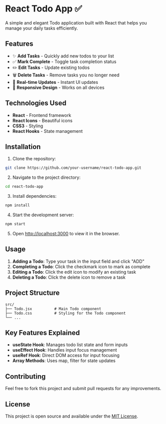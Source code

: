 # React Todo App ✅

A simple and elegant Todo application built with React that helps you manage your daily tasks efficiently.

## Features

- ✨ **Add Tasks** - Quickly add new todos to your list
- ✅ **Mark Complete** - Toggle task completion status
- ✏️ **Edit Tasks** - Update existing todos
- 🗑️ **Delete Tasks** - Remove tasks you no longer need
- 🎯 **Real-time Updates** - Instant UI updates
- 📱 **Responsive Design** - Works on all devices

## Technologies Used

- **React** - Frontend framework
- **React Icons** - Beautiful icons
- **CSS3** - Styling
- **React Hooks** - State management

## Installation

1. Clone the repository:

```bash
git clone https://github.com/your-username/react-todo-app.git
```

2. Navigate to the project directory:

```bash
cd react-todo-app
```

3. Install dependencies:

```bash
npm install
```

4. Start the development server:

```bash
npm start
```

5. Open [http://localhost:3000](http://localhost:3000) to view it in the browser.

## Usage

1. **Adding a Todo**: Type your task in the input field and click "ADD"
2. **Completing a Todo**: Click the checkmark icon to mark as complete
3. **Editing a Todo**: Click the edit icon to modify an existing task
4. **Deleting a Todo**: Click the delete icon to remove a task

## Project Structure

```
src/
├── Todo.jsx          # Main Todo component
├── Todo.css          # Styling for the Todo component
└── ...
```

## Key Features Explained

- **useState Hook**: Manages todo list state and form inputs
- **useEffect Hook**: Handles input focus management
- **useRef Hook**: Direct DOM access for input focusing
- **Array Methods**: Uses map, filter for state updates

## Contributing

Feel free to fork this project and submit pull requests for any improvements.

## License

This project is open source and available under the [MIT License](LICENSE).

```

```
